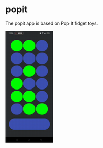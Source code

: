 # popit
The popit app is based on Pop It fidget toys.

<img src="./popit.gif" width=30% height=30%>
